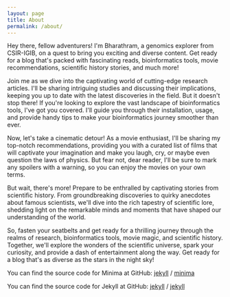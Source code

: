 ```yaml
---
layout: page
title: About
permalink: /about/
---
```


Hey there, fellow adventurers! I'm Bharathram, a genomics explorer from CSIR-IGIB, on a quest to bring you exciting and diverse content. Get ready for a blog that's packed with fascinating reads, bioinformatics tools, movie recommendations, scientific history stories, and much more!

Join me as we dive into the captivating world of cutting-edge research articles. I'll be sharing intriguing studies and discussing their implications, keeping you up to date with the latest discoveries in the field. But it doesn't stop there! If you're looking to explore the vast landscape of bioinformatics tools, I've got you covered. I'll guide you through their installation, usage, and provide handy tips to make your bioinformatics journey smoother than ever.

Now, let's take a cinematic detour! As a movie enthusiast, I'll be sharing my top-notch recommendations, providing you with a curated list of films that will captivate your imagination and make you laugh, cry, or maybe even question the laws of physics. But fear not, dear reader, I'll be sure to mark any spoilers with a warning, so you can enjoy the movies on your own terms.

But wait, there's more! Prepare to be enthralled by captivating stories from scientific history. From groundbreaking discoveries to quirky anecdotes about famous scientists, we'll dive into the rich tapestry of scientific lore, shedding light on the remarkable minds and moments that have shaped our understanding of the world.

So, fasten your seatbelts and get ready for a thrilling journey through the realms of research, bioinformatics tools, movie magic, and scientific history. Together, we'll explore the wonders of the scientific universe, spark your curiosity, and provide a dash of entertainment along the way. Get ready for a blog that's as diverse as the stars in the night sky!



You can find the source code for Minima at GitHub:
[jekyll][jekyll-organization] /
[minima](https://github.com/jekyll/minima)

You can find the source code for Jekyll at GitHub:
[jekyll][jekyll-organization] /
[jekyll](https://github.com/jekyll/jekyll)


[jekyll-organization]: https://github.com/jekyll

